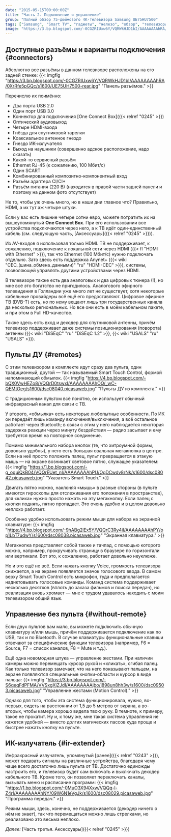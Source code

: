 ```yaml
---
date: "2015-05-15T00:00:00Z"
title: "Часть 2. Подключение и управление"
group: "Полный обзор 75-дюймового 4K-телевизора Samsung UE75HU7500"
tags: ["Samsung", "Smart TV", "гаджеты", "железо", "обзор", "телевизоры"]
image: "https://3.bp.blogspot.com/-0CGZRIUxw6Y/VQRWkHJD1bI/AAAAAAAAhRA/0XrRfe5pGQc/s1600/UE75UH7500-rear.jpg"
---
```


## Доступные разъёмы и варианты подключения {#connectors}

Абсолютно все разъёмы в данном телевизоре расположены на его задней стенке:
{{< imgfig "https://3.bp.blogspot.com/-0CGZRIUxw6Y/VQRWkHJD1bI/AAAAAAAAhRA/0XrRfe5pGQc/s1600/UE75UH7500-rear.jpg" "Панель разъёмов." >}}

Перечислю их поимённо:

<!--more-->

* Два порта USB 2.0
* Один порт USB 3.0
* Коннектор для подключения [One Connect Box]({{< relref "0245" >}})
* Оптический аудиовыход
* Четыре HDMI-входа
* Гнёзда для спутниковой тарелки
* Коаксиальное антенное гнездо
* Гнездо ИК-излучателя
* Выход на наушники (совершенно адское расположение, надо сказать)
* Какой-то сервисный разъём
* Ethernet RJ-45 (к сожалению, 100 Мбит/с)
* Один SCART
* Комбинированный композитно-компонентный вход
* Разъём адаптера CI/CI+
* Разъём питания (220 В) (находится в правой части задней панели и поэтому на данном фото отсутствует)

Не то, чтобы уж очень много, но в наши дни главное что? Правильно, HDMI, а их тут аж четыре штуки.

Если у вас есть лишние четыре сотни евро, можете потратить их на вышеупомянутый **One Connect Box**. При его использовании все устройства подключаются через него, а к ТВ идёт один-единственный кабель (см. следующую часть, [Аксессуары]({{< relref "0245" >}})).

Из AV-входов я использовал только HDMI. ТВ не поддерживает, к сожалению, подключение к локальной сети через HDMI ({{< fl "HDMI with Ethernet" >}}), так что Ethernet (100 Мбит/с) нужно подключать отдельно. Зато здесь есть поддержка Anynet+ ({{< wiki "CEC_(шина_обмена_данными)" "ru" "HDMI-CEC" >}}), системы, позволяющей управлять другими устройствами через HDMI.

В телевизоре также есть два аналоговых и два цифровых тюнера (!), но мне всё это богатство не пригодилось. Аналогового эфирного телевидения в Голландии уже много лет не существует, хотя некоторые кабельные провайдеры всё ещё его предоставляют. Цифровое эфирное ТВ (DVB-T) есть, но по нему вещают лишь три государственных канала да несколько региональных. Но все они есть в моём кабельном пакете, и при этом в Full HD-качестве.

Также здесь есть вход и декодер для спутниковой антенны, причём телевизор поддерживает даже системы позиционирования (поворота) антенны ({{< wiki "DiSEqC" "ru" "DiSEqC 1.2" >}}, {{< wiki "USALS" "ru" "USALS" >}}).

## Пульты ДУ {#remotes}

С этим телевизором в комплекте идут сразу два пульта, один традиционный, другой — так называемый Smart Touch Control, формой напоминающий обмылок.
{{< imgfig "https://4.bp.blogspot.com/-bQX0VwHEZo8/VQQrD0tswxI/AAAAAAAAhOQ/_wC-QEMtOeg/s1600/dsc08040.picasaweb.jpg" "Пульты ДУ из комплекта." >}}

С традиционным пультом всё понятно, он использует обычный инфракрасный канал для связи с ТВ.

У второго, «обмылка» есть некоторые любопытные особенности. По ИК он передаёт лишь команду включения/выключения, а всё остальное работает через Bluetooth; в связи с этим у него наблюдается некоторая задержка реакции через минуту бездействия — радио засыпает и ему требуется время на повторное соединение.

Помимо минимального набора кнопок (те, что хитроумной формы, довольно удобны), у него есть большая овальная мегакнопка в центре. Если на неё просто положить палец, пульт превращается в этакую мышь — на экране возникает световое пятно, служащее указателем:
{{< imgfig "https://1.bp.blogspot.com/-g_oguiQkB04/VQQrEUet_nI/AAAAAAAAhPU/OgDCwdv8rNk/s1600/dsc08042.picasaweb.jpg" "Указатель Smart Touch." >}}

Двигать пятно можно, наклоняя «мышь» в разные стороны (в пульте имеются гироскопы для отслеживания его положения в пространстве), для «клика» нужно просто нажать на эту мегакнопку. Если палец с кнопки поднять, пятно пропадает. Это очень удобно и в целом довольно неплохо работает.

Особенно удобно использовать режим мыши для набора на экранной клавиатуре:
{{< imgfig "https://4.bp.blogspot.com/-9hABg2lEx5Y/VQQrC3Ry4iI/AAAAAAAAhPY/op1LbT7udwY/s1600/dsc08038.picasaweb.jpg" "Экранная клавиатура." >}}

Мегакнопка представляет собой также и тачпад, с помощью которого можно, например, прокручивать страницу в браузере по горизонтали или вертикали. Вот это, к сожалению, работает довольно неуклюже.

Но и это ещё не всё. Если нажать кнопку Voice, громкость телевизора снижается, а на экране появляется значок голосового ввода. В самом верху Smart Touch Control есть микрофон, туда и предполагается надиктовывать голосовые команды. Команд система поддерживает несколько десятков (вплоть до заказа фильмов и поиска передач), но реализация вновь хромает — мне с трудом удавалось находить с моим телевизором общий язык.

## Управление без пульта {#without-remote}

Если двух пультов вам мало, вы можете подключить обычную клавиатуру и/или мышь, причём поддерживается подключение как по USB, так и по Bluetooth. В случае клавиатуры функциональные клавиши отвечают за специфические функции телевизора (например, F6 = Source, F7 = список каналов, F8 = Mute и т.д.).

Ещё одна новомодная штука — управление жестами. При наличии камеры можно перемещать курсор рукой и «кликать», сгибая палец. Как только телевизор замечает, что на него показывают пальцем, на экране появляются специальные кнопки-области и курсор в виде пальца:
{{< imgfig "https://3.bp.blogspot.com/-S6qeqFdPFMA/VVSxgXjZJdI/AAAAAAAAjbo/j898un8hh3w/s1600/dsc09503.picasaweb.jpg" "Управление жестами (Motion Control)." >}}

Однако для того, чтобы эта система функционировала, нужно, во-первых, сидеть на расстоянии от 1,5 до 5 метров от экрана, а во-вторых, чтобы камера хорошо видела твою руку. В темноте, к примеру, такое не прокатит. Ну и, к тому же, мне такая система управления не кажется удобной — вместо долгих магических пассов куда проще и быстрее нажать кнопку на пульте.

## ИК-излучатель {#ir-extender}

Инфракрасный излучатель, упомянутый [ранее]({{< relref "0243" >}}), может подавать сигналы на различные устройства, благодаря чему чаще всего достаточно лишь пульта от ТВ. Достаточно единожды настроить его, и телевизор будет сам включать и выключать декодер кабельного ТВ. Кроме того, он позволяет переключать каналы, вызывать меню и расписание программ:
{{< imgfig "https://1.bp.blogspot.com/-0MuO3X94Xxw/VQQq-l-Z4rI/AAAAAAAAhNY/09W6N1eVgJk/s1600/dsc08029.picasaweb.jpg" "Программа передач." >}}

Режим мыши, здесь, конечно, не поддерживается (декодер ничего о нём не знает), так что перемещаться можно лишь стрелками, но реализовано это весьма неплохо.

*Далее:* [Часть третья. Аксессуары]({{< relref "0245" >}})
